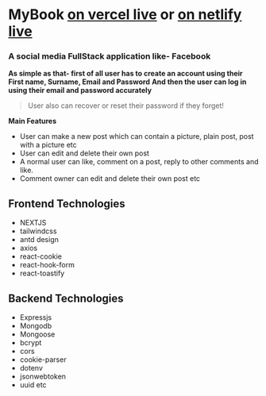 # MyBook [on vercel live](https://mybook-appifylab.vercel.app/) or [on netlify live](https://mybook-appifylab.netlify.app/)
### A social media FullStack application like- Facebook  

 

**As simple as that- first of all user has to create an account using their First name, Surname, Email and Password**
**And then the user can log in using their email and password accurately**
> User also can recover or reset their password if they forget!


**Main Features**
* User can make a new post which can contain a picture, plain post, post with a picture etc
* User can edit and delete their own post
* A normal user can like, comment on a post, reply to other comments and like.
* Comment owner can edit and delete their own post etc

## Frontend Technologies
- NEXTJS
- tailwindcss
- antd design
- axios
- react-cookie
- react-hook-form
- react-toastify

## Backend Technologies
+ Expressjs
+ Mongodb
+ Mongoose
+ bcrypt
+ cors
+ cookie-parser
+ dotenv
+ jsonwebtoken
+ uuid etc




